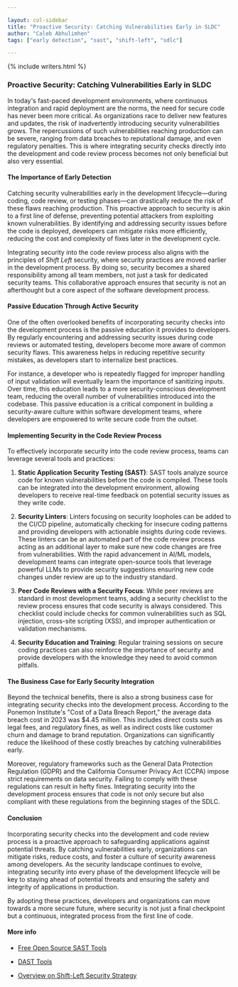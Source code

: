 ```yaml
---

layout: col-sidebar
title: "Proactive Security: Catching Vulnerabilities Early in SLDC"
author: "Caleb Abhulimhen"
tags: ["early detection", "sast", "shift-left", "sdlc"]

---
```


{% include writers.html %}

### Proactive Security: Catching Vulnerabilities Early in SLDC

In today's fast-paced development environments, where continuous integration and rapid deployment are the norms, the need for secure code has never been more critical. As organizations race to deliver new features and updates, the risk of inadvertently introducing security vulnerabilities grows. The repercussions of such vulnerabilities reaching production can be severe, ranging from data breaches to reputational damage, and even regulatory penalties. This is where integrating security checks directly into the development and code review process becomes not only beneficial but also very essential.

#### The Importance of Early Detection

Catching security vulnerabilities early in the development lifecycle—during coding, code review, or testing phases—can drastically reduce the risk of these flaws reaching production. This proactive approach to security is akin to a first line of defense, preventing potential attackers from exploiting known vulnerabilities. By identifying and addressing security issues before the code is deployed, developers can mitigate risks more efficiently, reducing the cost and complexity of fixes later in the development cycle.

Integrating security into the code review process also aligns with the principles of _*Shift Left*_ security, where security practices are moved earlier in the development process. By doing so, security becomes a shared responsibility among all team members, not just a task for dedicated security teams. This collaborative approach ensures that security is not an afterthought but a core aspect of the software development process.

#### Passive Education Through Active Security

One of the often overlooked benefits of incorporating security checks into the development process is the passive education it provides to developers. By regularly encountering and addressing security issues during code reviews or automated testing, developers become more aware of common security flaws. This awareness helps in reducing repetitive security mistakes, as developers start to internalize best practices.

For instance, a developer who is repeatedly flagged for improper handling of input validation will eventually learn the importance of sanitizing inputs. Over time, this education leads to a more security-conscious development team, reducing the overall number of vulnerabilities introduced into the codebase. This passive education is a critical component in building a security-aware culture within software development teams, where developers are empowered to write secure code from the outset.

#### Implementing Security in the Code Review Process

To effectively incorporate security into the code review process, teams can leverage several tools and practices:

1. **Static Application Security Testing (SAST)**: SAST tools analyze source code for known vulnerabilities before the code is compiled. These tools can be integrated into the development environment, allowing developers to receive real-time feedback on potential security issues as they write code.

2. **Security Linters**: Linters focusing on security loopholes can be added to the CI/CD pipeline, automatically checking for insecure coding patterns and providing developers with actionable insights during code reviews. These linters can be an automated part of the code review process acting as an additional layer to make sure new code changes are free from vulnerabilities. With the rapid advancement in AI/ML models, development teams can integrate open-source tools that leverage powerful LLMs to provide security suggestions ensuring new code changes under review are up to the industry standard.

3. **Peer Code Reviews with a Security Focus**: While peer reviews are standard in most development teams, adding a security checklist to the review process ensures that code security is always considered. This checklist could include checks for common vulnerabilities such as SQL injection, cross-site scripting (XSS), and improper authentication or validation mechanisms.

4. **Security Education and Training**: Regular training sessions on secure coding practices can also reinforce the importance of security and provide developers with the knowledge they need to avoid common pitfalls.

#### The Business Case for Early Security Integration

Beyond the technical benefits, there is also a strong business case for integrating security checks into the development process. According to the Ponemon Institute's "Cost of a Data Breach Report," the average data breach cost in 2023 was $4.45 million. This includes direct costs such as legal fees, and regulatory fines, as well as indirect costs like customer churn and damage to brand reputation. Organizations can significantly reduce the likelihood of these costly breaches by catching vulnerabilities early.

Moreover, regulatory frameworks such as the General Data Protection Regulation (GDPR) and the California Consumer Privacy Act (CCPA) impose strict requirements on data security. Failing to comply with these regulations can result in hefty fines. Integrating security into the development process ensures that code is not only secure but also compliant with these regulations from the beginning stages of the SDLC.

#### Conclusion

Incorporating security checks into the development and code review process is a proactive approach to safeguarding applications against potential threats. By catching vulnerabilities early, organizations can mitigate risks, reduce costs, and foster a culture of security awareness among developers. As the security landscape continues to evolve, integrating security into every phase of the development lifecycle will be key to staying ahead of potential threats and ensuring the safety and integrity of applications in production.

By adopting these practices, developers and organizations can move towards a more secure future, where security is not just a final checkpoint but a continuous, integrated process from the first line of code.

#### More info

* [Free Open Source SAST Tools](__https://owasp.org/www-community/Free_for_Open_Source_Application_Security_Tools__)

* [DAST Tools](__https://owasp.org/www-community/Vulnerability_Scanning_Tools__)

* [Overview on Shift-Left Security Strategy](__https://www.fortinet.com/resources/cyberglossary/shift-left-security__)